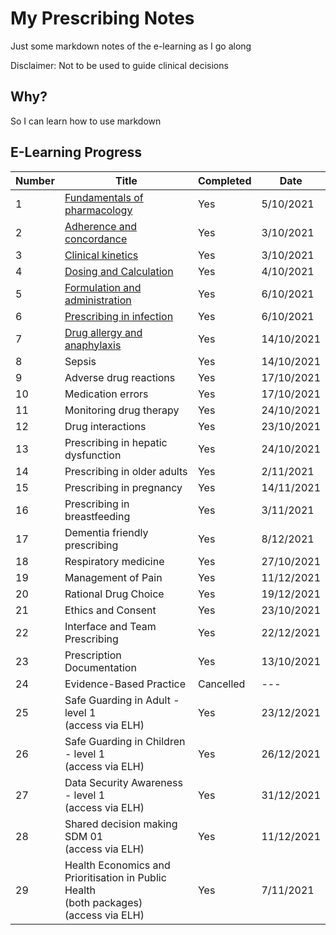 # My Prescribing Notes

Just some markdown notes of the e-learning as I go along

Disclaimer: Not to be used to guide clinical decisions

## Why?

So I can learn how to use markdown

## E-Learning Progress

| Number | Title | Completed | Date  |
| --- | --- | --- | --- |
| 1 | [Fundamentals of pharmacology](01_Fundamentals_of_Pharmacology.md) | Yes | 5/10/2021 |
| 2 | [Adherence and concordance](02_Adherence&Concordance.md) | Yes | 3/10/2021 |
| 3 | [Clinical kinetics](03_Clinical_Kinetics.md) | Yes | 3/10/2021 |
| 4 | [Dosing and Calculation](04_Dosing&Calcs.md) | Yes | 4/10/2021 |
| 5 | [Formulation and administration](05_Formulation&Administration.md) | Yes | 6/10/2021 |
| 6 | [Prescribing in infection](06_Prescribing_in_infection.md) | Yes | 6/10/2021 |
| 7 | [Drug allergy and anaphylaxis](07_Allergy&Anaphylaxis.md) | Yes | 14/10/2021 |
| 8 | Sepsis | Yes | 14/10/2021 |
| 9 | Adverse drug reactions | Yes | 17/10/2021 |
| 10 | Medication errors | Yes | 17/10/2021 |
| 11 | Monitoring drug therapy | Yes | 24/10/2021 |
| 12 | Drug interactions | Yes | 23/10/2021 |
| 13 | Prescribing in hepatic dysfunction | Yes | 24/10/2021 |
| 14 | Prescribing in older adults | Yes | 2/11/2021 |
| 15 | Prescribing in pregnancy | Yes | 14/11/2021 |
| 16 | Prescribing in breastfeeding | Yes | 3/11/2021 |
| 17 | Dementia friendly prescribing | Yes | 8/12/2021 |
| 18 | Respiratory medicine | Yes | 27/10/2021 |
| 19 | Management of Pain | Yes | 11/12/2021 |
| 20 | Rational Drug Choice | Yes | 19/12/2021 |
| 21 | Ethics and Consent | Yes | 23/10/2021 |
| 22 | Interface and Team Prescribing | Yes | 22/12/2021 |
| 23 | Prescription Documentation | Yes | 13/10/2021 |
| 24 | Evidence-Based Practice | Cancelled | --- |
| 25 | Safe Guarding in Adult -level 1<br>(access via ELH) | Yes | 23/12/2021 |
| 26 | Safe Guarding in Children - level 1<br>(access via ELH) | Yes | 26/12/2021 |
| 27 | Data Security Awareness - level 1<br>(access via ELH) | Yes | 31/12/2021 |
| 28 | Shared decision making SDM 01<br>(access via ELH) | Yes | 11/12/2021 |
| 29 | Health Economics and Prioritisation in Public Health<br>(both packages)<br>(access via ELH) | Yes | 7/11/2021 |
